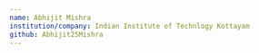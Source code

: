 ```yaml
---
name: Abhijit Mishra
institution/company: Indian Institute of Technlogy Kottayam
github: Abhijit25Mishra
---
```

